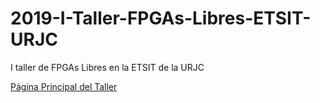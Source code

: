 # 2019-I-Taller-FPGAs-Libres-ETSIT-URJC
I taller de FPGAs Libres en la ETSIT de la URJC

[Página Principal del Taller](https://github.com/myTeachingURJC/2019-I-Taller-FPGAs-Libres-ETSIT-URJC/wiki)
